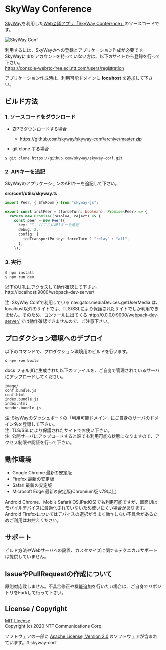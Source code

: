 # SkyWay Conference

[SkyWay](https://webrtc.ecl.ntt.com/)を利用した[Web会議アプリ「SkyWay Conference」](https://conf.webrtc.ecl.ntt.com/)のソースコードです。

![SkyWay Conf](https://webrtc.ecl.ntt.com/img/conf/useimage1.png)

利用するには、SkyWayのへの登録とアプリケーション作成が必要です。   
SkyWayにまだアカウントを持っていない方は、以下のサイトから登録を行って下さい。  
https://console-webrtc-free.ecl.ntt.com/users/registration

アプリケーション作成時は、利用可能ドメインに **localhost** を追加して下さい。

## ビルド方法

### 1. ソースコードをダウンロード

- ZIPでダウンロードする場合
  - https://github.com/skyway/skyway-conf/archive/master.zip

- git clone する場合

```
$ git clone https://github.com/skyway/skyway-conf.git
```

### 2. APIキーを追記

SkyWayのアプリケーションのAPIキーを追記して下さい。

**src/conf/utils/skyway.ts**

```ts
import Peer, { SfuRoom } from "skyway-js";

export const initPeer = (forceTurn: boolean): Promise<Peer> => {
  return new Promise((resolve, reject) => {
    const peer = new Peer({
      key: "", //ここにAPIキーを追記
      debug: 2,
      config: {
        iceTransportPolicy: forceTurn ? "relay" : "all",
      },
    });
```

### 3. 実行

```
$ npm install
$ npm run dev
```

以下のURLにアクセスして動作確認して下さい。  
http://localhost:9000/webpack-dev-server/


注: SkyWay Confで利用している navigator.mediaDevices.getUserMedia は、localhost以外のサイトでは、TLS/SSLにより保護されたサイトでしか利用できません。そのため、コンソールに出てくる http://0.0.0.0:9000/webpack-dev-server/ では動作確認できませんので、ご注意下さい。

## プロダクション環境へのデプロイ

以下のコマンドで、プロダクション環境用のビルドを行います。

```
$ npm run build
```

docs フォルダに生成された以下のファイルを、ご自身で管理されているサーバにアップロードしてください。

```
image/
conf.bundle.js
conf.html
index.bundle.js
index.html
vendor.bundle.js
```

注: SkyWayのダッシュボードの「利用可能ドメイン」にご自身のサーバのドメイン名を登録して下さい。  
注: TLS/SSLにより保護されたサイトでお使い下さい。  
注: 公開サーバにアップロードすると誰でも利用可能な状態になりますので、アクセス制限や認証を行って下さい。  

## 動作環境

- Google Chrome 最新の安定版
- Firefox 最新の安定版
- Safari 最新の安定版
- Microsoft Edge 最新の安定版(Chromium版 v79以上)

Android Chrome、Mobile Safari(iOS,iPadOS)でも利用可能ですが、画面UIはモバイルデバイスに最適化されていないため使いにくい場合があります。Android Firefoxについてはデバイスの選択がうまく動作しない不具合があるためご利用はお控えください。

## サポート

ビルド方法やWebサーバへの設置、カスタマイズに関するテクニカルサポートは提供していません。

## IssueやPullRequestの作成について

原則対応致しません。不具合修正や機能追加を行いたい場合は、ご自身でリポジトリをForkして行って下さい。

## License / Copyright

[MIT License](./LICENSE)  
Copyright (c) 2020 NTT Communications Corp.

ソフトウェアの一部に [Apache License, Version 2.0](https://www.apache.org/licenses/LICENSE-2.0) のソフトウェアが含まれています。# skyway-conf
